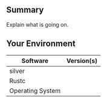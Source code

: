## Summary
Explain what is going on.

## Your Environment
| Software         | Version(s) |
| ---------------- | ---------- |
| silver      |
| Rustc            |
| Operating System |
